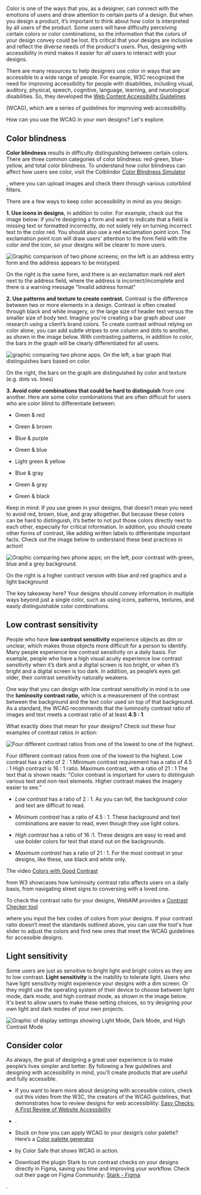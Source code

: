 # 

Color is one of the ways that you, as a designer, can connect with the emotions of users and draw attention to certain parts of a design. But when you design a product, it’s important to think about how color is interpreted by all users of the product. Some users will have difficulty perceiving certain colors or color combinations, so the information that the colors of your design convey could be lost. It’s critical that your designs are inclusive and reflect the diverse needs of the product's users. Plus, designing with accessibility in mind makes it easier for _all_ users to interact with your designs.

There are many resources to help designers use color in ways that are accessible to a wide range of people. For example, W3C recognized the need for improving accessibility for people with disabilities, including visual, auditory, physical, speech, cognitive, language, learning, and neurological disabilities. So, they developed the [Web Content Accessibility Guidelines](https://www.w3.org/TR/WCAG21/)

(WCAG), which are a series of guidelines for improving web accessibility.

How can you use the WCAG in your own designs? Let's explore.

## Color blindness

**Color blindness** results in difficulty distinguishing between certain colors. There are three common categories of color blindness: red-green, blue-yellow, and total color blindness. To understand how color blindness can affect how users see color, visit the Colblindor [Color Blindness Simulator](https://www.color-blindness.com/coblis-color-blindness-simulator/)

, where you can upload images and check them through various colorblind filters. 

There are a few ways to keep color accessibility in mind as you design: 

**1. Use icons in designs**, in addition to color. For example, check out the image below: if you’re designing a form and want to indicate that a field is missing text or formatted incorrectly, do not solely rely on turning incorrect text to the color red. You should also use a red exclamation point icon. The exclamation point icon will draw users' attention to the form field with the color _and_ the icon, so your designs will be clearer to more users.

![Graphic comparison of two phone screens; on the left is an address entry form and the address appears to be mistyped.](https://d3c33hcgiwev3.cloudfront.net/imageAssetProxy.v1/fQ33awW-TYeN92sFvs2HSg_da9c2784047749ed8e3175f7c52ae5b5_Screen-Shot-2021-03-04-at-4.46.43-AM.png?expiry=1745366400000&hmac=ARTnILiAk5WdP_f0ZGET1q7yQtdlMAFdZ6De-9SQLDQ)

On the right is the same form, and there is an exclamation mark red alert next to the address field, where the address is incorrect/incomplete and there is a warning message "Invalid address format"

**2. Use patterns and texture to create contrast.** Contrast is the difference between two or more elements in a design. Contrast is often created through black and white imagery, or the large size of header text versus the smaller size of body text. Imagine you're creating a bar graph about user research using a client’s brand colors. To create contrast without relying on color alone, you can add subtle stripes to one column and dots to another, as shown in the image below. With contrasting patterns, in addition to color, the bars in the graph will be clearly differentiated for all users.

![graphic comparing two phone apps. On the left, a bar graph that distinguishes bars based on color.](https://d3c33hcgiwev3.cloudfront.net/imageAssetProxy.v1/iX_KHmA2R-O_yh5gNifjWQ_aee4fc022e2d4188ba97ff64a85d3908_Screen-Shot-2021-03-04-at-4.47.48-AM.png?expiry=1745366400000&hmac=WXc3HIUYGGi2dpaBGWC-cmcbC_9r7Z4fe_jzhPModMw)

On the right, the bars on the graph are distinguished by color and texture (e.g. dots vs. lines)

**3. Avoid color combinations that could be hard to distinguish** from one another. Here are some color combinations that are often difficult for users who are color blind to differentiate between: 

- Green & red
    
- Green & brown
    
- Blue & purple
    
- Green & blue
    
- Light green & yellow
    
- Blue & gray
    
- Green & gray
    
- Green & black
    

Keep in mind: If you use green in your designs, that doesn’t mean you need to avoid red, brown, blue, and gray altogether. But because these colors can be hard to distinguish, it’s better to not put those colors directly next to each other, especially for critical information. In addition, you should create other forms of contrast, like adding written labels to differentiate important facts. Check out the image below to understand these best practices in action!

![Graphic comparing two phone apps; on the left, poor contrast with green, blue and a grey background.](https://d3c33hcgiwev3.cloudfront.net/imageAssetProxy.v1/cE4twoMDRiiOLcKDA0YoRg_139f9f64699d4376b0835976455f6b1b_Screen-Shot-2021-03-04-at-4.48.50-AM.png?expiry=1745366400000&hmac=JEDn4tGhYVwcn3JzN1l5bYm-3ARDaeAHrVw6N7V9QzY)

On the right is a higher contract version with blue and red graphics and a light background

The key takeaway here? Your designs should convey information in multiple ways beyond just a single color, such as using icons, patterns, textures, and easily distinguishable color combinations.

## Low contrast sensitivity

People who have **low contrast sensitivity** experience objects as dim or unclear, which makes those objects more difficult for a person to identify. Many people experience low contrast sensitivity on a daily basis. For example, people who have a high visual acuity experience low contrast sensitivity when it’s dark and a digital screen is too bright, or when it’s bright and a digital screen is too dark. In addition, as people’s eyes get older, their contrast sensitivity naturally weakens.

One way that you can design with low contrast sensitivity in mind is to use the **luminosity contrast ratio,** which is a measurement of the contrast between the background and the text color used on top of that background. As a standard, the WCAG recommends that the luminosity contrast ratio of images and text meets a contrast ratio of at least **4.5 : 1**.

What exactly does that mean for your designs? Check out these four examples of contrast ratios in action:

![Four different contrast ratios from one of the lowest to one of the highest.](https://d3c33hcgiwev3.cloudfront.net/imageAssetProxy.v1/MinIntX3SPGpyJ7V97jxng_0b92920abc194f84bfb107640d81e4f4_Screen-Shot-2021-02-08-at-4.11.15-PM.png?expiry=1745366400000&hmac=8DYQzl0rfdVN5xvATJWxhOtk2720J1cDkaVA0ahjBa8)

Four different contrast ratios from one of the lowest to the highest. Low contrast has a ratio of 2 : 1 Minimum contrast requirement has a ratio of 4.5 : 1 High contrast is 16 : 1 ratio. Maximum contrast, with a ratio of 21 : 1 The text that is shown reads: "Color contrast is important for users to distinguish various text and non-text elements. Higher contrast makes the imagery easier to see."

- _Low contrast_ has a ratio of 2 : 1. As you can tell, the background color and text are difficult to read.
    
- _Minimum contrast_ has a ratio of 4.5 : 1. These background and text combinations are easier to read, even though they use light colors.
    
- _High contrast_ has a ratio of 16 :1. These designs are easy to read and use bolder colors for text that stand out on the backgrounds.  
    
- _Maximum contrast_ has a ratio of 21 : 1. For the most contrast in your designs, like these, use black and white only.
    

The video [Colors with Good Contrast](https://www.w3.org/WAI/perspective-videos/contrast/)

from W3 showcases how luminosity contrast ratio affects users on a daily basis, from navigating street signs to conversing with a loved one.

To check the contrast ratio for your designs, WebAIM provides a [Contrast Checker tool](https://webaim.org/resources/contrastchecker/)

where you input the hex codes of colors from your designs. If your contrast ratio doesn’t meet the standards outlined above, you can use the tool's hue slider to adjust the colors and find new ones that meet the WCAG guidelines for accessible designs. 

## Light sensitivity

Some users are just as sensitive to bright light and bright colors as they are to low contrast. **Light sensitivity** is the inability to tolerate light. Users who have light sensitivity might experience your designs with a dim screen. Or they might use the operating system of their device to choose between light mode, dark mode, and high contrast mode, as shown in the image below. It's best to allow users to make these setting choices, so try designing your own light and dark modes of your own projects.

![Graphic of display settings showing Light Mode, Dark Mode, and High Contrast Mode](https://d3c33hcgiwev3.cloudfront.net/imageAssetProxy.v1/rBDBvOI-TsKQwbziPj7CZA_94b89879c64a4686b7bacf509bf1e277_Screen-Shot-2021-03-04-at-4.52.17-AM.png?expiry=1745366400000&hmac=Tq9uVcjrawIFYi0EMYhVVVzMpeCEcBnVIWbezIMLGDs)

## Consider color 

As always, the goal of designing a great user experience is to make people’s lives simpler and better. By following a few guidelines and designing with accessibility in mind, you’ll create products that are useful and fully accessible.

- If you want to learn more about designing with accessible colors, check out this video from the W3C, the creators of the WCAG guidelines, that demonstrates how to review designs for web accessibility: [Easy Checks: A First Review of Website Accessibility](https://www.w3.org/WAI/test-evaluate/preliminary/#video)
    

- .
    
- Stuck on how you can apply WCAG to your design’s color palette? Here’s a [Color palette generator](http://colorsafe.co)
    
- by Color Safe that shows WCAG in action. 
    
- Download the plugin Stark to run contrast checks on your designs directly in Figma, saving you time and improving your workflow. Check out their page on Figma Community: [Stark - Figma](https://www.figma.com/community/plugin/732603254453395948/Stark)
    
.